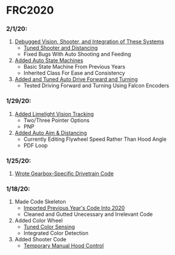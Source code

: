 # FRC2020
### 2/1/20:
  1. [Debugged Vision, Shooter, and Integration of These Systems](src/main/cpp/Robot.cpp)
     - [Tuned Shooter and Distancing]()
     - Fixed Bugs With Auto Shooting and Feeding
  2. [Added Auto State Machines](src/main/cpp/auto)
     - Basic State Machine From Previous Years
     - Inherited Class For Ease and Consistency
  3. [Added and Tuned Auto Drive Forward and Turning](src/main/cpp/subsystem/Drivebase.cpp)
     - Tested Driving Forward and Turning Using Falcon Encoders
  
### 1/29/20:
  1. [Added Limelight Vision Tracking](src/main/cpp/subsystem/RJVisionPipeline.cpp) 
     - Two/Three Pointer Options
     - PNP
  2. [Added Auto Aim & Distancing](src/main/cpp/subsystem/Shooter.cpp)
     - Currently Editing Flywheel Speed Rather Than Hood Angle
     - PDF Loop

### 1/25/20:
  1. [Wrote Gearbox-Specific Drivetrain Code](src/main/cpp/subsystem/Drivebase.cpp)

### 1/18/20:
  1. Made Code Skeleton
     - [Imported Previous Year's Code Into 2020](src/main)
     - Cleaned and Gutted Unecessary and Irrelevant Code
  2. Added Color Wheel
     - [Tuned Color Sensing](src/main/cpp/subsystem/ColorWheel.cpp)
     - Integrated Color Detection
  3. Added Shooter Code
     - [Temporary Manual Hood Control](src/main/cpp/subsystem/Shooter.cpp)
